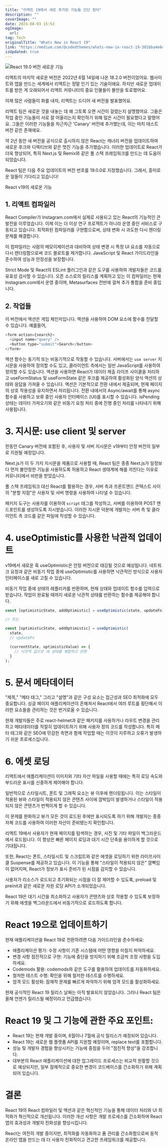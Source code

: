 ```yaml
---
title: "리액트 19에서 새로 추가된 기능들 간단 정리"
description: ""
coverImage: ""
date: 2024-08-03 15:53
ogImage: 
  url: 
tag: Tech
originalTitle: "Whats New in React 19"
link: "https://medium.com/@codedthemes/whats-new-in-react-19-381bba4e6e08"
isUpdated: true
---
```






![React 19.0 버전 새로운 기능](/assets/img/WhatsNewinReact19_0.png)

리액트의 마지막 새로운 버전은 2022년 6월 14일에 나온 18.2.0 버전이었어요. 웹사이트와 앱을 만드는 세계에서 리액트는 정말 인기 있는 기술이에요. 하지만 새로운 업데이트를 받은 게 오래되어서 리액트 커뮤니티의 중요 인물들이 불만을 토로했어요.

이제 많은 사람들이 화를 내자, 리액트는 드디어 새 버전을 발표했어요.

리액트 팀은 새로운 것을 내놓는 데 왜 그토록 오랜 시간이 걸렸는지 설명했어요. 그들은 작업 중인 기능들이 서로 잘 어울리는지 확인하기 위해 많은 시간이 필요했다고 말했어요. 그들은 이러한 기능들을 차근차근 'Canary' 버전에 추가했는데, 이는 마치 테스트 버전 같은 존재에요.

<div class="content-ad"></div>

약 2년 동안 새 버전을 공식으로 출시하지 않은 React는 캐너리 버전을 업데이트하여 새로운 후크와 디렉티브와 같은 멋진 기능을 추가했습니다. 이러한 업데이트로 React가 더욱 향상되어, 특히 Next.js 및 Remix와 같은 풀 스택 프레임워크를 만드는 데 도움이 되었습니다.

React 팀은 다음 주요 업데이트의 버전 번호를 19.0.0로 지정했습니다. 그래서, 흥미로운 일들이 기다리고 있습니다!

React v19의 새로운 기능

## 1. 리액트 컴파일러

<div class="content-ad"></div>

React Compiler가 Instagram.com에서 실제로 사용되고 있는 React의 기능적인 큰 발전을 이루었습니다. 이제 이는 더 이상 연구 프로젝트가 아니라 운영 중인 서비스로 구동되고 있습니다. 최적화된 컴파일러를 구현함으로써, 상태 변화 시 과도한 다시 렌더링 문제를 해결합니다.

이 컴파일러는 사람의 메모이제이션과 대비하여 상태 변경 시 특정 UI 요소를 자동으로 다시 렌더링함으로써 코드 블로트를 제거합니다. JavaScript 및 React 가이드라인을 준수하여 성능과 안정성을 보장합니다.

Strict Mode 및 React의 ESLint 플러그인과 같은 도구를 사용하여 개발자들은 코드를 유효성 검사할 수 있습니다. 오픈 소스로의 릴리스를 계획하고 있는 이 컴파일러는 현재 Instagram.com에서 운영 중이며, Metasurfaces 전반에 걸쳐 추가 통합을 준비 중입니다.

## 2. 작업들

<div class="content-ad"></div>

이 버전에서 액션은 게임 체인저입니다. 액션을 사용하여 DOM 요소에 함수를 전달할 수 있습니다. 예를들어,

```js
<form action={search}>
  <input name="query" />
  <button type="submit">Search</button>
</form>
```

액션 함수는 동기적 또는 비동기적으로 작동할 수 있습니다. 서버에서는 `use server` 지시문을 사용하여 정의할 수도 있고, 클라이언트 측에서는 일반 JavaScript를 사용하여 정의할 수도 있습니다. 액션을 사용하면 React가 데이터 제출 라이프 사이클을 처리하고 useFormStatus 및 useFormState 같은 후크를 제공하여 활성화된 양식 액션의 상태와 응답을 가져올 수 있습니다. 액션은 기본적으로 전환 내에서 제출되며, 현재 페이지의 상호 작용성을 유지하면서 처리됩니다. 전환 내에서의 Async/await를 통해 async 함수를 사용하고 보류 중인 사용자 인터페이스 (UI)를 표시할 수 있습니다. isPending 상태는 데이터 가져오기와 같은 비동기 요청 처리 중에 진행 중인 처리를 나타내기 위해 사용됩니다.

# 3. 지시문: use client 및 server

<div class="content-ad"></div>

한동안 Canary 버전에 포함된 후, 사용자 및 서버 지시문은 v19부터 안정 버전의 일부로 지원될 예정입니다.

Next.js가 이 두 가지 지시문을 제품으로 사용할 때, React 팀은 종종 Next.js가 일정보다 먼저 불안정한 기능을 사용하도록 허용하고 React 생태계에 해를 끼친다는 이유로 커뮤니티에서 비판을 받았습니다.

풀 스택 프레임워크 대신 React를 활용하는 경우, 서버 측과 프론트엔드 콘텍스트 사이의 "분할 지점"은 사용자 및 서버 명령을 사용하여 나타낼 수 있습니다.

패키지 도구는 사용자를 이용하여 `script` 태그를 작성하고, 서버를 이용하여 POST 엔드포인트를 생성하도록 지시받습니다. 이러한 지시문 덕분에 개발자는 서버 측 및 클라이언트 측 코드를 같은 파일에 작성할 수 있습니다.

<div class="content-ad"></div>

# 4. useOptimistic를 사용한 낙관적 업데이트

v19에서 새로운 훅 useOptimistic은 안정 버전으로 태깅될 것으로 예상됩니다. 네트워크 요청과 같은 비동기 작업 중에 useOptimistic를 사용하면 낙관적인 방식으로 사용자 인터페이스를 새로 고칠 수 있습니다.

비동기 작업 중에 상태의 레플리카를 반환하며, 현재 상태와 업데이트 함수를 입력으로 받습니다. 작업이 완료될 때까지 새로운 낙관적 상태를 반환하는 함수를 제공해야 합니다.

```js
const [optimisticState, addOptimistic] = useOptimistic(state, updateFn);

// 또는

const [optimisticState, addOptimistic] = useOptimistic(
  state,
  // updateFn

  (currentState, optimisticValue) => {
    // 낙관적 값으로 새 상태를 병합하고 반환
  }
);
```

<div class="content-ad"></div>

# 5. 문서 메타데이터

"제목," "메타 태그," 그리고 "설명"과 같은 구성 요소는 접근성과 SEO 최적화에 모두 중요합니다. 싱글 페이지 애플리케이션이 흔해져서 React에서 여러 루트를 횡단해서 이러한 요소들을 관리하는 것은 번거로울 수 있습니다.

현재 개발자들은 주로 react-helmet과 같은 패키지를 사용하거나 라우트 변경을 관리하고 메타데이터를 적절히 업데이트하기 위해 사용자 정의 코드를 작성합니다. 특히 메타 태그와 같은 SEO에 민감한 측면과 함께 작업할 때는 이것이 지루하고 오류가 발생하기 쉬운 프로세스입니다.

# 6. 에셋 로딩

<div class="content-ad"></div>

리액트에서 애플리케이션이 이미지와 기타 자산 파일을 사용할 때에는 특히 로딩 속도와 부드러운 표시를 신중하게 제어해야 합니다.

일반적으로 스타일시트, 폰트 및 그래픽 요소는 뷰 이후에 렌더링됩니다. 이는 스타일이 적용된 뷰와 스타일이 적용되지 않은 콘텐츠 사이에 깜박임이 발생하거나 스타일이 적용되지 않은 콘텐츠가 번쩍이게 할 수 있습니다.

이 문제를 완화하고 뷰가 모든 것이 로드된 후에만 표시되도록 하기 위해 개발자는 종종 자체 코드를 사용하여 이러한 자산이 준비됐는지 확인합니다.

리액트 19에서 사용자가 현재 페이지를 탐색하는 경우, 사진 및 기타 파일이 백그라운드에서 로드됩니다. 이 향상은 빠른 페이지 로딩과 대기 시간 단축을 용이하게 할 것으로 기대됩니다.

<div class="content-ad"></div>

또한, React는 폰트, 스타일시트 및 스크립트와 같은 에셋을 로딩하기 위한 라이프사이클 Suspense를 제공하고 있습니다. 이 기능을 통해 "스타일이 적용되지 않은" 깜빡임이 없어지며, React가 정보가 표시 준비가 된 시점을 감지할 수 있습니다.

사용자가 리소스가 로드되고 초기화되는 시점을 더 잘 제어할 수 있도록, preload 및 preinit과 같은 새로운 자원 로딩 API가 소개되었습니다.

React 19은 대기 시간을 최소화하고 사용자가 콘텐츠와 상호 작용할 수 있도록 보장하기 위해 에셋을 백그라운드에서 비동기적으로 로드하도록 합니다.

# React 19으로 업데이트하기

<div class="content-ad"></div>

현재 애플리케이션을 React 19로 전환하려면 다음 가이드라인을 준수하세요:

- 애플리케이션 평가: 수정 사항이 기존 시스템에 어떤 영향을 미칠지 파악하세요.
- 변경 사항 점진적으로 구현: 기능에 중단을 방지하기 위해 조금씩 조정 사항을 도입하세요.
- Codemods 활용: codemods와 같은 도구를 활용하여 업데이트를 자동화하세요.
- 철저한 테스트 수행: 확인을 위해 철저한 테스트를 수행하세요.
- 엄격 모드 활성화: 잠재적 문제를 빠르게 파악하기 위해 엄격 모드를 활성화하세요.

현재 공식적인 React 19 릴리스 날짜는 아직 발표되지 않았습니다. 그러나 React 팀은 올해 언젠가 릴리스될 예정이라고 언급했습니다.

# React 19 및 그 기능에 관한 주요 포인트:

<div class="content-ad"></div>

- React 19는 현재 개발 중이며, 6월이나 7월에 공식 릴리스가 예정되어 있습니다.
- React 19는 새로운 웹 플랫폼 API를 지원할 예정이며, replace text를 포함합니다.
- 성능 및 개발자 경험을 향상시키는 기능에 중점을 두어 "점진적 향상"을 강조합니다.
- 대부분의 React 애플리케이션에 대한 업그레이드 프로세스는 비교적 원활할 것으로 예상되지만, 일부 잠재적으로 중요한 변경이 코드베이스를 간소화하기 위해 계획되어 있습니다.

# 결론

React 19의 React 컴파일러 및 액션과 같은 혁신적인 기능을 통해 데이터 처리와 UI 최적화가 혁신적으로 개선됩니다. 이러한 개선 사항은 개발 프로세스를 간소화하며 React 앱의 효과성과 개발자 친화성을 향상시킵니다.

React는 여전히 개발 중이지만, 최적화를 자동화하고 폼 관리를 간소화함으로써 동적 온라인 앱을 만드는 데 더 사용자 친화적이고 견고한 프레임워크를 제공합니다.
